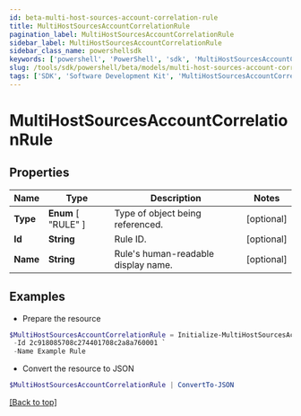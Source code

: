 ```yaml
---
id: beta-multi-host-sources-account-correlation-rule
title: MultiHostSourcesAccountCorrelationRule
pagination_label: MultiHostSourcesAccountCorrelationRule
sidebar_label: MultiHostSourcesAccountCorrelationRule
sidebar_class_name: powershellsdk
keywords: ['powershell', 'PowerShell', 'sdk', 'MultiHostSourcesAccountCorrelationRule', 'BetaMultiHostSourcesAccountCorrelationRule'] 
slug: /tools/sdk/powershell/beta/models/multi-host-sources-account-correlation-rule
tags: ['SDK', 'Software Development Kit', 'MultiHostSourcesAccountCorrelationRule', 'BetaMultiHostSourcesAccountCorrelationRule']
---
```



# MultiHostSourcesAccountCorrelationRule

## Properties

Name | Type | Description | Notes
------------ | ------------- | ------------- | -------------
**Type** |  **Enum** [  "RULE" ] | Type of object being referenced. | [optional] 
**Id** | **String** | Rule ID. | [optional] 
**Name** | **String** | Rule's human-readable display name. | [optional] 

## Examples

- Prepare the resource
```powershell
$MultiHostSourcesAccountCorrelationRule = Initialize-MultiHostSourcesAccountCorrelationRule  -Type RULE `
 -Id 2c918085708c274401708c2a8a760001 `
 -Name Example Rule
```

- Convert the resource to JSON
```powershell
$MultiHostSourcesAccountCorrelationRule | ConvertTo-JSON
```


[[Back to top]](#) 

